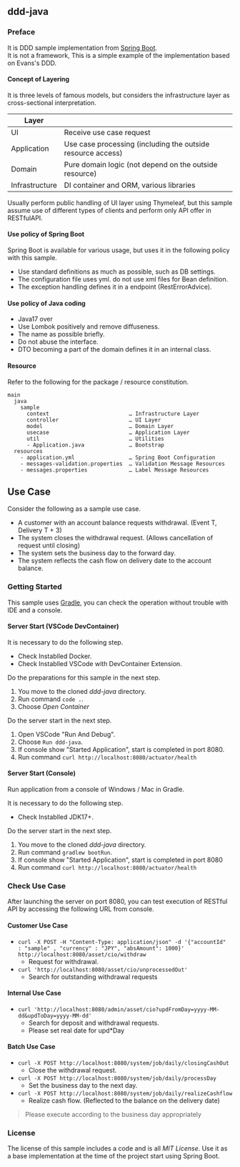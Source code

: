 ddd-java
---

### Preface

It is DDD sample implementation from [Spring Boot](http://projects.spring.io/spring-boot/).  
It is not a framework, This is a simple example of the implementation based on Evans's DDD.


#### Concept of Layering

It is three levels of famous models, but considers the infrastructure layer as cross-sectional interpretation.

| Layer          |                                                            |
| -------------- | ----------------------------------------------------------- |
| UI             | Receive use case request                                    |
| Application    | Use case processing (including the outside resource access) |
| Domain         | Pure domain logic (not depend on the outside resource) |
| Infrastructure | DI container and ORM, various libraries |

Usually perform public handling of UI layer using Thymeleaf, but this sample assume use of different types of clients and perform only API offer in RESTfulAPI.

#### Use policy of Spring Boot

Spring Boot is available for various usage, but uses it in the following policy with this sample.

- Use standard definitions as much as possible, such as DB settings.
- The configuration file uses yml. do not use xml files for Bean definition.
- The exception handling defines it in a endpoint (RestErrorAdvice).

#### Use policy of Java coding

- Java17 over
- Use Lombok positively and remove diffuseness.
- The name as possible briefly.
- Do not abuse the interface.
- DTO becoming a part of the domain defines it in an internal class.

#### Resource

Refer to the following for the package / resource constitution.

```
main
  java
    sample
      context                         … Infrastructure Layer
      controller                      … UI Layer
      model                           … Domain Layer
      usecase                         … Application Layer
      util                            … Utilities
      - Application.java              … Bootstrap
  resources
    - application.yml                 … Spring Boot Configuration
    - messages-validation.properties  … Validation Message Resources
    - messages.properties             … Label Message Resources
```

## Use Case

Consider the following as a sample use case.

- A customer with an account balance requests withdrawal. (Event T, Delivery T + 3)
- The system closes the withdrawal request. (Allows cancellation of request until closing)
- The system sets the business day to the forward day.
- The system reflects the cash flow on delivery date to the account balance.

### Getting Started

This sample uses [Gradle](https://gradle.org/), you can check the operation without trouble with IDE and a console.

#### Server Start (VSCode DevContainer)

It is necessary to do the following step.

- Check Instablled Docker.
- Check Instablled VSCode with DevContainer Extension.

Do the preparations for this sample in the next step.

1. You move to the cloned *ddd-java* directory.
1. Run command `code .`.
1. Choose *Open Container*

Do the server start in the next step.

1. Open VSCode "Run And Debug".
1. Choose `Run ddd-java`.
1. If console show "Started Application", start is completed in port 8080.
1. Run command `curl http://localhost:8080/actuator/health`

#### Server Start (Console)

Run application from a console of Windows / Mac in Gradle.

It is necessary to do the following step.

- Check Instablled JDK17+.

Do the server start in the next step.

1. You move to the cloned *ddd-java* directory.
1. Run command `gradlew bootRun`.
1. If console show "Started Application", start is completed in port 8080
1. Run command `curl http://localhost:8080/actuator/health`

### Check Use Case

After launching the server on port 8080, you can test execution of RESTful API by accessing the following URL from console.

#### Customer Use Case

- `curl -X POST -H "Content-Type: application/json" -d '{"accountId"  : "sample" , "currency" : "JPY", "absAmount": 1000}' http://localhost:8080/asset/cio/withdraw`
    - Request for withdrawal.
- `curl 'http://localhost:8080/asset/cio/unprocessedOut'`
    - Search for outstanding withdrawal requests

#### Internal Use Case

- `curl 'http://localhost:8080/admin/asset/cio?updFromDay=yyyy-MM-dd&updToDay=yyyy-MM-dd'`
    - Search for deposit and withdrawal requests.
    - Please set real date for upd\*Day

#### Batch Use Case

- `curl -X POST http://localhost:8080/system/job/daily/closingCashOut`
    - Close the withdrawal request.
- `curl -X POST http://localhost:8080/system/job/daily/processDay`
    - Set the business day to the next day.
- `curl -X POST http://localhost:8080/system/job/daily/realizeCashflow`
    - Realize cash flow. (Reflected to the balance on the delivery date)

> Please execute according to the business day appropriately

### License

The license of this sample includes a code and is all *MIT License*.
Use it as a base implementation at the time of the project start using Spring Boot.
